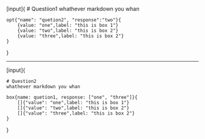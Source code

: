 
[input]{
	# Questiion1
	whathever markdown you whan

	opt{"name": "quetion2", "response":"two"}{
		{value: "one",label: "this is box 1"}
		{value: "two",label: "this is box 2"}
		{value: "three",label: "this is box 2"}
	}
}

---

[input]{
	
	# Question2
	whathever markdown you whan

	box{name: quetion1, response: ["one", "three"]}{
		[]{"value": "one",label: "this is box 1"}
		[]{"value": "two",label: "this is box 2"}
		[]{"value": "three",label: "this is box 2"}
	}


}
